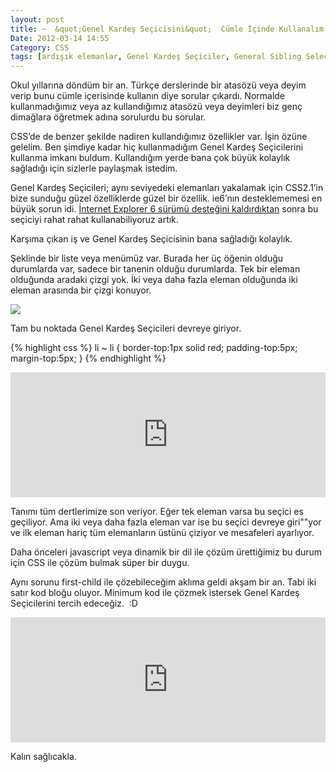 ```yaml
---
layout: post
title: ~  &quot;Genel Kardeş Seçicisini&quot;  Cümle İçinde Kullanalım
Date: 2012-03-14 14:55
Category: CSS
tags: [ardışık elemanlar, Genel Kardeş Seçiciler, General Sibling Selector, ie6yaolum]
---
```


Okul yıllarına döndüm bir an. Türkçe derslerinde bir atasözü veya deyim
verip bunu cümle içerisinde kullanın diye sorular çıkardı. Normalde
kullanmadığımız veya az kullandığımız atasözü veya deyimleri biz genç
dimağlara öğretmek adına sorulurdu bu sorular.

CSS’de de benzer şekilde nadiren kullandığımız özellikler var. İşin
özüne gelelim. Ben şimdiye kadar hiç kullanmadığım Genel Kardeş
Seçicilerini kullanma imkanı buldum. Kullandığım yerde bana çok büyük
kolaylık sağladığı için sizlerle paylaşmak istedim.

Genel Kardeş Seçicileri; aynı seviyedeki elemanları yakalamak için
CSS2.1’in bize sunduğu güzel özelliklerde güzel bir özellik. ie6’nın
desteklememesi en büyük sorun idi. [İnternet Explorer 6 sürümü desteğini kaldırdıktan][] sonra bu seçiciyi rahat rahat kullanabiliyoruz artık.

Karşıma çıkan iş ve Genel Kardeş Seçicisinin bana sağladığı kolaylık.

Şeklinde bir liste veya menümüz var. Burada her üç öğenin olduğu
durumlarda var, sadece bir tanenin olduğu durumlarda. Tek bir eleman
olduğunda aradaki çizgi yok. İki veya daha fazla eleman olduğunda iki
eleman arasında bir çizgi konuyor.

**![][100]**

Tam bu noktada Genel Kardeş Seçicileri devreye giriyor.

{% highlight css %}
li ~ li {
	border-top:1px solid red;
	padding-top:5px;
	margin-top:5px;
}
{% endhighlight %}

<iframe style="width: 100%; height: 200px" src="https://jsfiddle.net/fatihhayri/CZxWW/embedded/result,css,html" allowfullscreen="allowfullscreen" frameborder="0"></iframe>

Tanımı tüm dertlerimize son veriyor. Eğer tek eleman varsa bu seçici es
geçiliyor. Ama iki veya daha fazla eleman var ise bu seçici devreye
giri""yor ve ilk eleman hariç tüm elemanların üstünü çiziyor ve
mesafeleri ayarlıyor.

Daha önceleri javascript veya dinamik bir dil ile çözüm ürettiğimiz bu
durum için CSS ile çözüm bulmak süper bir duygu.

Aynı sorunu first-child ile çözebileceğim aklıma geldi akşam bir an.
Tabi iki satır kod bloğu oluyor. Minimum kod ile çözmek istersek Genel
Kardeş Seçicilerini tercih edeceğiz.  :D

<iframe style="width: 100%; height: 200px" src="https://jsfiddle.net/fatihhayri/EUm8J/1/embedded/result,css,html" allowfullscreen="allowfullscreen" frameborder="0"></iframe>

Kalın sağlıcakla.

  [İnternet Explorer 6 sürümü desteğini kaldırdıktan]: http://www.fatihhayrioglu.com/ie6-sonrasi-kod-yazma-aliskanliklarimizi-guncellemek/
  [100]: https://lh3.googleusercontent.com/iwqzp6tzoCPEOEadycd9Sfi5kZOPYqGhmNHUGkqZuH3Gic9JtK8wSlqtXyXZSyWW1c4MmoF12aID4C4WJEMbsWAbUjBU8VOEJ9pzX54JLqUzkAeJdIo
